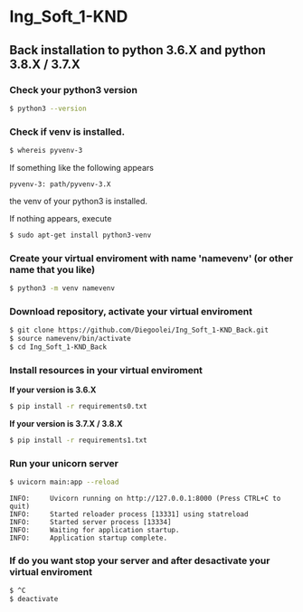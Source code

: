 # Ing_Soft_1-KND

## Back installation to python 3.6.X and python 3.8.X / 3.7.X

### Check your python3 version

```bash
$ python3 --version
```

### Check if venv is installed.

```bash
$ whereis pyvenv-3
```

If something like the following appears

```
pyvenv-3: path/pyvenv-3.X
```
the venv of your python3 is installed.

If nothing appears, execute

```bash
$ sudo apt-get install python3-venv
```

### Create your virtual enviroment with name 'namevenv' (or other name that you like)

```bash
$ python3 -m venv namevenv
```

### Download repository, activate your virtual enviroment

```bash
$ git clone https://github.com/Diegoolei/Ing_Soft_1-KND_Back.git
$ source namevenv/bin/activate
$ cd Ing_Soft_1-KND_Back
```

### Install resources in your virtual enviroment

**If your version is 3.6.X** 

```bash
$ pip install -r requirements0.txt
```

**If your version is 3.7.X / 3.8.X**

```bash
$ pip install -r requirements1.txt
```

### Run your unicorn server 

```bash
$ uvicorn main:app --reload
```

```
INFO:     Uvicorn running on http://127.0.0.1:8000 (Press CTRL+C to quit)
INFO:     Started reloader process [13331] using statreload
INFO:     Started server process [13334]
INFO:     Waiting for application startup.
INFO:     Application startup complete.
```

### If do you want stop your server and after desactivate your virtual enviroment

```bash
$ ^C
$ deactivate
```
